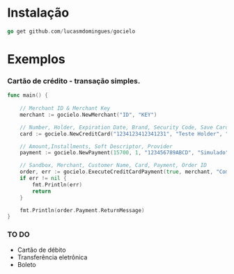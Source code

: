 # Instalação

```go 
go get github.com/lucasmdomingues/gocielo
```

# Exemplos

### Cartão de crédito - transação simples.

```go
func main() {
	
	// Merchant ID & Merchant Key
	merchant := gocielo.NewMerchant("ID", "KEY")

	// Number, Holder, Expiration Date, Brand, Security Code, Save Card
	card := gocielo.NewCreditCard("1234123412341231", "Teste Holder", "12/2030", "Visa", "123", false)

	// Amount,Installments, Soft Descriptor, Provider
	payment := gocielo.NewPayment(15700, 1, "123456789ABCD", "Simulado")

	// Sandbox, Merchant, Customer Name, Card, Payment, Order ID
	order, err := gocielo.ExecuteCreditCardPayment(true, merchant, "Comprador crédito simples", card, payment, "2014111703")
	if err != nil {
		fmt.Println(err)
		return
	}

	fmt.Println(order.Payment.ReturnMessage)
}
```

### TO DO
* Cartão de débito
* Transferência eletrônica
* Boleto
